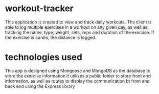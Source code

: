 # workout-tracker
This application is created to view and track daily workouts. The client is able to log multiple exercises in a workout on any given day, as well as tracking the name, type, weight, sets, reps and duration of the exercise. If the exercise is cardio, the distance is logged. 

# technologies used
This app is designed using Mongoose and MongoDB as the database to store the exercise information It utilizes a public folder to store front end information, as well as routes to display the communication bt front and back end using the Express library

